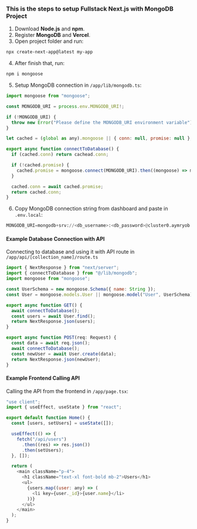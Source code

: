 ### This is the steps to setup Fullstack Next.js with MongoDB Project

1. Download **Node.js** and **npm**.
2. Register **MongoDB** and **Vercel**.
3. Open project folder and run:
```bash
npx create-next-app@latest my-app
```
4. After finish that, run:
```bash
npm i mongoose
```
5. Setup MongoDB connection in `/app/lib/mongodb.ts`:
```javascript
import mongoose from "mongoose";

const MONGODB_URI = process.env.MONGODB_URI!;

if (!MONGODB_URI) {
  throw new Error("Please define the MONGODB_URI environment variable");
}

let cached = (global as any).mongoose || { conn: null, promise: null };

export async function connectToDatabase() {
  if (cached.conn) return cachead.conn;

  if (!cached.promise) {
    cached.promise = mongoose.connect(MONGODB_URI).then((mongoose) => mongoose);
  }

  cached.conn = await cached.promise;
  return cached.conn;
}
```
6. Copy MongoDB connection string from dashboard and paste in `.env.local`:
```python
MONGODB_URI=mongodb+srv://<db_username>:<db_password>@cluster0.aymryob.mongodb.net/?retryWrites=true&w=majority&appName=Cluster0
```

#### Example Database Connection with API
Connecting to database and using it with API route in `/app/api/[collection_name]/route.ts`
```javascript
import { NextResponse } from "next/server";
import { connectToDatabase } from "@/lib/mongodb";
import mongoose from "mongoose";

const UserSchema = new mongoose.Schema({ name: String });
const User = mongoose.models.User || mongoose.model("User", UserSchema);

export async function GET() {
  await connectToDatabase();
  const users = await User.find();
  return NextResponse.json(users);
}

export async function POST(req: Request) {
  const data = await req.json();
  await connectToDatabase();
  const newUser = await User.create(data);
  return NextResponse.json(newUser);
}
```
#### Example Frontend Calling API
Calling the API from the frontend in `/app/page.tsx`:
```javascript
"use client";
import { useEffect, useState } from "react";

export default function Home() {
  const [users, setUsers] = useState([]);

  useEffect(() => {
    fetch("/api/users")
      .then((res) => res.json())
      .then(setUsers);
  }, []);

  return (
    <main className="p-4">
      <h1 className="text-xl font-bold mb-2">Users</h1>
      <ul>
        {users.map((user: any) => (
          <li key={user._id}>{user.name}</li>
        ))}
      </ul>
    </main>
  );
}
```

